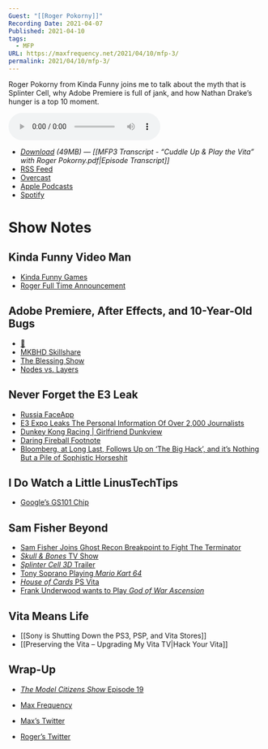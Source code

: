 ```yaml
---
Guest: "[[Roger Pokorny]]"
Recording Date: 2021-04-07
Published: 2021-04-10
tags:
  - MFP
URL: https://maxfrequency.net/2021/04/10/mfp-3/
permalink: 2021/04/10/mfp-3/
---
```

Roger Pokorny from Kinda Funny joins me to talk about the myth that is Splinter Cell, why Adobe Premiere is full of jank, and how Nathan Drake’s hunger is a top 10 moment.

<audio controls>
  <source src="https://traffic.libsyn.com/maxfrequency/MF03_Final.mp3">
</audio>

- *[Download](https://traffic.libsyn.com/maxfrequency/MF03_Final.mp3) (49MB)  — [[MFP3 Transcript - “Cuddle Up & Play the Vita” with Roger Pokorny.pdf|Episode Transcript]]*
- [RSS Feed](https://maxfrequency.libsyn.com/rss)
- [Overcast](https://overcast.fm/itunes1557043396)
- [Apple Podcasts](https://podcasts.apple.com/us/podcast/the-max-frequency-podcast/id1557043396)
- [Spotify](https://open.spotify.com/show/3W1LwBNmhZ6s5QmQViWXKn)

# Show Notes
## Kinda Funny Video Man

- [Kinda Funny Games](https://www.youtube.com/user/KindaFunnyGames)
- [Roger Full Time Announcement ](https://youtube.com/watch?v=tRgQJMJkeTc&t=597)
## Adobe Premiere, After Effects, and 10-Year-Old Bugs

- [👀](https://twitter.com/MaxRoberts143/status/1377070338866094082)
- [MKBHD Skillshare](https://www.skillshare.com/classes/YouTube-Success-Script-Shoot-Edit-with-MKBHD/731552530/projects)
- [The Blessing Show](https://www.youtube.com/playlist?list=PLy3mMHt2i7RLBXvd6fU-uDjPhURtgOEqw)
- [Nodes vs. Layers](https://www.videomaker.com/article/c3/17836-nodes-vs-layers)
## Never Forget the E3 Leak

- [Russia FaceApp](https://www.forbes.com/sites/kateoflahertyuk/2019/12/03/fbi-faceapp-investigation-confirms-threat-from-apps-developed-in-russia/?sh=3cbaedb945bc)
- [E3 Expo Leaks The Personal Information Of Over 2,000 Journalists](https://kotaku.com/e3-expo-leaks-the-personal-information-of-over-2-000-jo-1836936908)
- [Dunkey Kong Racing | Girlfriend Dunkview](https://youtu.be/DHEERJKqLzA)
- [Daring Fireball Footnote](https://daringfireball.net/2020/05/bloomberg_publishes_clickbait_in_break_from_rivals#fn1-2020-05-13)
- [Bloomberg, at Long Last, Follows Up on ‘The Big Hack’, and it’s Nothing But a Pile of Sophistic Horseshit](https://daringfireball.net/linked/2021/02/12/bloomberg-big-con)
## I Do Watch a Little LinusTechTips

- [Google’s GS101 Chip](https://www.theverge.com/2021/4/2/22364543/google-pixel-6-custom-in-house-processor-gs101-whitechapel-arm-report)
## Sam Fisher Beyond

- [Sam Fisher Joins Ghost Recon Breakpoint to Fight The Terminator](https://youtu.be/YiOAeQnLlpE)
- [*Skull & Bones* TV Show](https://variety.com/2019/gaming/news/ubisoft-developing-skull-bones-tv-show-1203144322/)
- [*Splinter Cell 3D* Trailer](https://youtu.be/BvMXPfIHYvw)
- [Tony Soprano Playing *Mario Kart 64*](https://youtu.be/Kxy-qjy_cGM)
- [*House of Cards* PS Vita](https://youtu.be/sGDgnp7-uck)
- [Frank Underwood wants to Play *God of War Ascension*](https://youtu.be/JKAfKv4uTNA)
## Vita Means Life

- [[Sony is Shutting Down the PS3, PSP, and Vita Stores]]
- [[Preserving the Vita – Upgrading My Vita TV|Hack Your Vita]]
## Wrap-Up

- [*The Model Citizens Show* Episode 19](https://maxfrequency.net/2021/04/05/psn-ps3-psp-psvita-store-closing-summer/)

- [Max Frequency](https://maxfrequency.net/)
- [Max’s Twitter](https://www.twitter.com/MaxRoberts143)
- [Roger’s Twitter](https://www.twitter.com/rogformer)